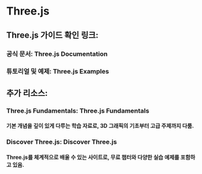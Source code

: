 # Three.js

## Three.js 가이드 확인 링크:

### 공식 문서: Three.js Documentation
### 튜토리얼 및 예제: Three.js Examples

## 추가 리소스:

### Three.js Fundamentals: Three.js Fundamentals
#### 기본 개념을 깊이 있게 다루는 학습 자료로, 3D 그래픽의 기초부터 고급 주제까지 다룸.

### Discover Three.js: Discover Three.js
#### Three.js를 체계적으로 배울 수 있는 사이트로, 무료 챕터와 다양한 실습 예제를 포함하고 있음.
